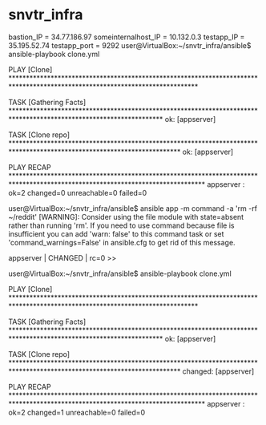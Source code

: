 # snvtr_infra
bastion_IP = 34.77.186.97
someinternalhost_IP = 10.132.0.3
testapp_IP = 35.195.52.74
testapp_port = 9292
user@VirtualBox:~/snvtr_infra/ansible$ ansible-playbook clone.yml

PLAY [Clone] *****************************************************************************************************************************

TASK [Gathering Facts] *******************************************************************************************************************
ok: [appserver]

TASK [Clone repo] ************************************************************************************************************************
ok: [appserver]

PLAY RECAP *******************************************************************************************************************************
appserver                  : ok=2    changed=0    unreachable=0    failed=0   

user@VirtualBox:~/snvtr_infra/ansible$ ansible app -m command -a 'rm -rf ~/reddit'
 [WARNING]: Consider using the file module with state=absent rather than running 'rm'.  If you need to use command because file is
insufficient you can add 'warn: false' to this command task or set 'command_warnings=False' in ansible.cfg to get rid of this message.

appserver | CHANGED | rc=0 >>


user@VirtualBox:~/snvtr_infra/ansible$ ansible-playbook clone.yml

PLAY [Clone] *****************************************************************************************************************************

TASK [Gathering Facts] *******************************************************************************************************************
ok: [appserver]

TASK [Clone repo] ************************************************************************************************************************
changed: [appserver]

PLAY RECAP *******************************************************************************************************************************
appserver                  : ok=2    changed=1    unreachable=0    failed=0   

